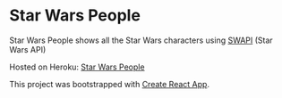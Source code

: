 # Star Wars People

Star Wars People shows all the Star Wars characters using [SWAPI](https://swapi.dev/) (Star Wars API)

Hosted on Heroku: [Star Wars People](http://starwarspeople.herokuapp.com/)


This project was bootstrapped with [Create React App](https://github.com/facebook/create-react-app).

